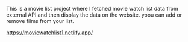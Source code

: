 This is a movie list project where I fetched movie watch list data from          
external API and then display the data on the website. yoou can add or remove films from your list.                    
 
https://moviewatchlist1.netlify.app/      
